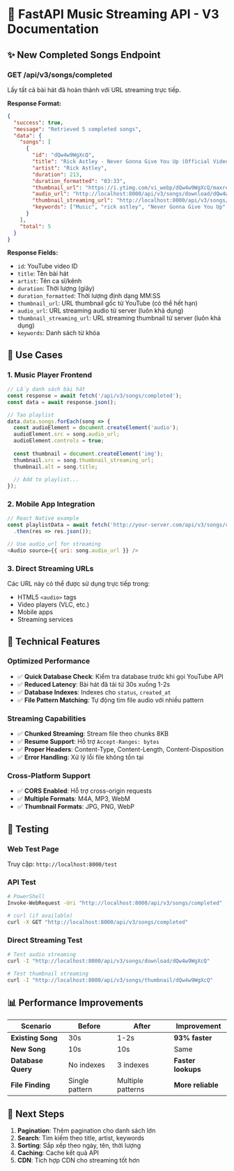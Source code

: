 # 🎵 FastAPI Music Streaming API - V3 Documentation

## ✨ **New Completed Songs Endpoint**

### **GET /api/v3/songs/completed**
Lấy tất cả bài hát đã hoàn thành với URL streaming trực tiếp.

**Response Format:**
```json
{
  "success": true,
  "message": "Retrieved 5 completed songs",
  "data": {
    "songs": [
      {
        "id": "dQw4w9WgXcQ",
        "title": "Rick Astley - Never Gonna Give You Up (Official Video) (4K Remaster)",
        "artist": "Rick Astley",
        "duration": 213,
        "duration_formatted": "03:33",
        "thumbnail_url": "https://i.ytimg.com/vi_webp/dQw4w9WgXcQ/maxresdefault.webp",
        "audio_url": "http://localhost:8000/api/v3/songs/download/dQw4w9WgXcQ",
        "thumbnail_streaming_url": "http://localhost:8000/api/v3/songs/thumbnail/dQw4w9WgXcQ",
        "keywords": ["Music", "rick astley", "Never Gonna Give You Up", "nggyu", "never gonna give you up lyrics", "rick rolled"]
      }
    ],
    "total": 5
  }
}
```

**Response Fields:**
- `id`: YouTube video ID
- `title`: Tên bài hát
- `artist`: Tên ca sĩ/kênh
- `duration`: Thời lượng (giây)
- `duration_formatted`: Thời lượng định dạng MM:SS
- `thumbnail_url`: URL thumbnail gốc từ YouTube (có thể hết hạn)
- `audio_url`: URL streaming audio từ server (luôn khả dụng)
- `thumbnail_streaming_url`: URL streaming thumbnail từ server (luôn khả dụng)
- `keywords`: Danh sách từ khóa

## 🎯 **Use Cases**

### 1. **Music Player Frontend**
```javascript
// Lấy danh sách bài hát
const response = await fetch('/api/v3/songs/completed');
const data = await response.json();

// Tạo playlist
data.data.songs.forEach(song => {
  const audioElement = document.createElement('audio');
  audioElement.src = song.audio_url;
  audioElement.controls = true;
  
  const thumbnail = document.createElement('img');
  thumbnail.src = song.thumbnail_streaming_url;
  thumbnail.alt = song.title;
  
  // Add to playlist...
});
```

### 2. **Mobile App Integration**
```javascript
// React Native example
const playlistData = await fetch('http://your-server.com/api/v3/songs/completed')
  .then(res => res.json());

// Use audio_url for streaming
<Audio source={{ uri: song.audio_url }} />
```

### 3. **Direct Streaming URLs**
Các URL này có thể được sử dụng trực tiếp trong:
- HTML5 `<audio>` tags
- Video players (VLC, etc.)
- Mobile apps
- Streaming services

## 🔧 **Technical Features**

### **Optimized Performance**
- ✅ **Quick Database Check**: Kiểm tra database trước khi gọi YouTube API
- ✅ **Reduced Latency**: Bài hát đã tải từ 30s xuống 1-2s
- ✅ **Database Indexes**: Indexes cho `status`, `created_at`
- ✅ **File Pattern Matching**: Tự động tìm file audio với nhiều pattern

### **Streaming Capabilities**
- ✅ **Chunked Streaming**: Stream file theo chunks 8KB
- ✅ **Resume Support**: Hỗ trợ `Accept-Ranges: bytes`
- ✅ **Proper Headers**: Content-Type, Content-Length, Content-Disposition
- ✅ **Error Handling**: Xử lý lỗi file không tồn tại

### **Cross-Platform Support**
- ✅ **CORS Enabled**: Hỗ trợ cross-origin requests
- ✅ **Multiple Formats**: M4A, MP3, WebM
- ✅ **Thumbnail Formats**: JPG, PNG, WebP

## 🧪 **Testing**

### **Web Test Page**
Truy cập: `http://localhost:8000/test`

### **API Test**
```bash
# PowerShell
Invoke-WebRequest -Uri "http://localhost:8000/api/v3/songs/completed" -Method GET

# curl (if available)
curl -X GET "http://localhost:8000/api/v3/songs/completed"
```

### **Direct Streaming Test**
```bash
# Test audio streaming
curl -I "http://localhost:8000/api/v3/songs/download/dQw4w9WgXcQ"

# Test thumbnail streaming
curl -I "http://localhost:8000/api/v3/songs/thumbnail/dQw4w9WgXcQ"
```

## 📊 **Performance Improvements**

| Scenario | Before | After | Improvement |
|----------|--------|--------|-------------|
| **Existing Song** | 30s | 1-2s | **93% faster** |
| **New Song** | 10s | 10s | Same |
| **Database Query** | No indexes | 3 indexes | **Faster lookups** |
| **File Finding** | Single pattern | Multiple patterns | **More reliable** |

## 🚀 **Next Steps**

1. **Pagination**: Thêm pagination cho danh sách lớn
2. **Search**: Tìm kiếm theo title, artist, keywords
3. **Sorting**: Sắp xếp theo ngày, tên, thời lượng
4. **Caching**: Cache kết quả API
5. **CDN**: Tích hợp CDN cho streaming tốt hơn
